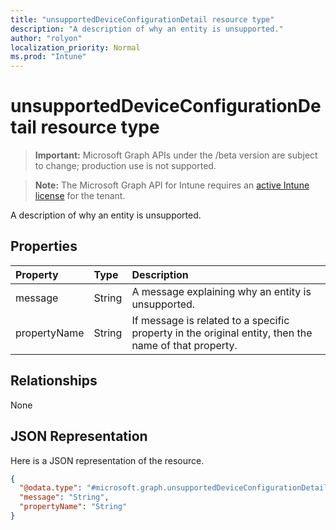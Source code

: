 ```yaml
---
title: "unsupportedDeviceConfigurationDetail resource type"
description: "A description of why an entity is unsupported."
author: "rolyon"
localization_priority: Normal
ms.prod: "Intune"
---
```


# unsupportedDeviceConfigurationDetail resource type

> **Important:** Microsoft Graph APIs under the /beta version are subject to change; production use is not supported.

> **Note:** The Microsoft Graph API for Intune requires an [active Intune license](https://go.microsoft.com/fwlink/?linkid=839381) for the tenant.

A description of why an entity is unsupported.

## Properties
|Property|Type|Description|
|:---|:---|:---|
|message|String|A message explaining why an entity is unsupported.|
|propertyName|String|If message is related to a specific property in the original entity, then the name of that property.|

## Relationships
None

## JSON Representation
Here is a JSON representation of the resource.
<!-- {
  "blockType": "resource",
  "@odata.type": "microsoft.graph.unsupportedDeviceConfigurationDetail"
}
-->
``` json
{
  "@odata.type": "#microsoft.graph.unsupportedDeviceConfigurationDetail",
  "message": "String",
  "propertyName": "String"
}
```





